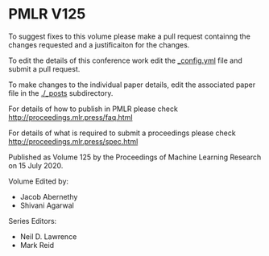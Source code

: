 # PMLR V125

To suggest fixes to this volume please make a pull request containng the changes requested and a justificaiton for the changes.

To edit the details of this conference work edit the [_config.yml](./_config.yml) file and submit a pull request.

To make changes to the individual paper details, edit the associated paper file in the [./_posts](./_posts) subdirectory.

For details of how to publish in PMLR please check http://proceedings.mlr.press/faq.html

For details of what is required to submit a proceedings please check http://proceedings.mlr.press/spec.html



Published as Volume 125 by the Proceedings of Machine Learning Research on 15 July 2020.

Volume Edited by:
  * Jacob Abernethy
  * Shivani Agarwal

Series Editors:
  * Neil D. Lawrence
  * Mark Reid
